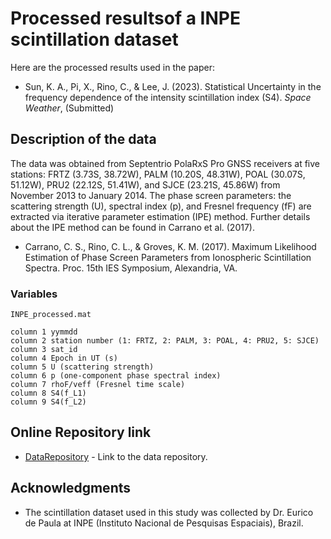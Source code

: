 # Processed resultsof a INPE scintillation dataset

Here are the processed results used in the paper:

* Sun, K. A., Pi, X., Rino, C., & Lee, J. (2023). Statistical Uncertainty in the frequency dependence of the intensity scintillation index (S4). *Space Weather*, (Submitted)

## Description of the data

The data was obtained from Septentrio PolaRxS Pro GNSS receivers at five stations: FRTZ (3.73S, 38.72W), PALM (10.20S, 48.31W), POAL (30.07S, 51.12W), PRU2 (22.12S, 51.41W), and SJCE (23.21S, 45.86W) from November 2013 to January 2014.
The phase screen parameters: the scattering strength (U), spectral index (p), and Fresnel frequency (fF) are extracted via iterative parameter estimation (IPE) method.
Further details about the IPE method can be found in Carrano et al. (2017).

* Carrano, C. S., Rino, C. L., & Groves, K. M. (2017). Maximum Likelihood Estimation of Phase Screen Parameters from Ionospheric Scintillation Spectra. Proc. 15th IES Symposium, Alexandria, VA.

### Variables

```
INPE_processed.mat

column 1 yymmdd
column 2 station number (1: FRTZ, 2: PALM, 3: POAL, 4: PRU2, 5: SJCE)
column 3 sat_id
column 4 Epoch in UT (s)
column 5 U (scattering strength)
column 6 p (one-component phase spectral index)
column 7 rhoF/veff (Fresnel time scale)
column 8 S4(f_L1)
column 9 S4(f_L2)

```

## Online Repository link

* [DataRepository](https://github.com/kiyoungsun/INPE-scintillation-data) - Link to the data repository.

## Acknowledgments

* The scintillation dataset used in this study was collected by Dr. Eurico de Paula at INPE (Instituto Nacional de Pesquisas Espaciais), Brazil.
